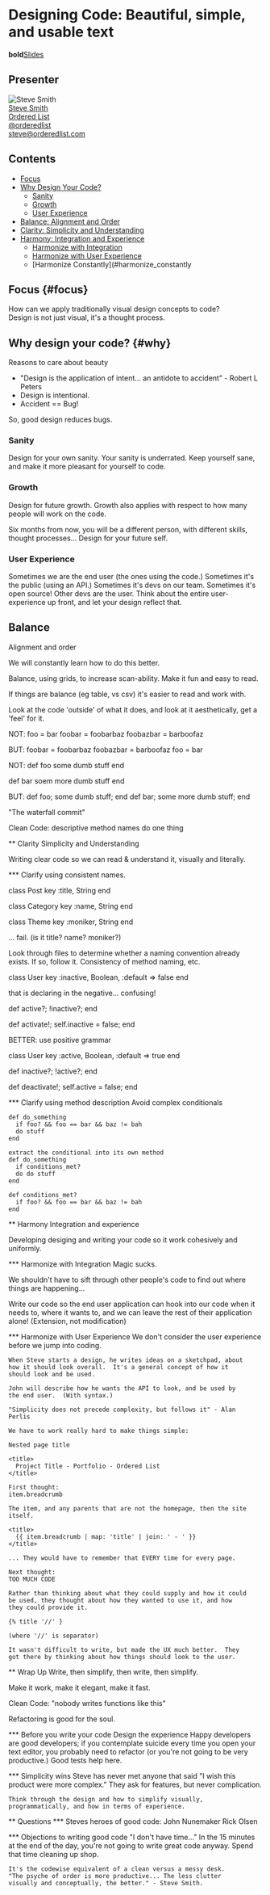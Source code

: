 # Designing Code: Beautiful, simple, and usable text
  **bold**[Slides](http://www.slideshare.net/orderedlist/designing-code)

## Presenter 
   ![Steve Smith](http://farm5.static.flickr.com/4030/4533226349_99338ee20a.jpg "Steve Smith")   
   [Steve Smith](http://orderedlist.com/who-we-are/)  
   [Ordered List](http://orderedlist.com/)   
   [@orderedlist](http://twitter.com/orderedlist)   
   [steve@orderedlist.com](mailto:steve@orderedlist.com)   

## Contents
   * [Focus](#focus)
   * [Why Design Your Code?](#why)
     * [Sanity](#design_for_sanity)
     * [Growth](#design_for_growth)
     * [User Experience](#design_for_ux)
   * [Balance: Alignment and Order](#balance)
   * [Clarity: Simplicity and Understanding](#clarity)
   * [Harmony: Integration and Experience](#harmony)
      * [Harmonize with Integration](#harmonize_with_integration)
      * [Harmonize with User Experience](#harmonize_with_ux)
      * [Harmonize Constantly](#harmonize_constantly

## Focus {#focus}
   How can we apply traditionally visual design concepts to code?   
   Design is not just visual, it's a thought process.   

## Why design your code? {#why}
   Reasons to care about beauty   

   * "Design is the application of intent... an antidote to accident" - Robert L Peters
   * Design is intentional.
   * Accident == Bug!

   So, good design reduces bugs.  

### Sanity   
   Design for your own sanity.  Your sanity is underrated.  Keep
   yourself sane, and make it more pleasant for yourself to code. 

### Growth
   Design for future growth.  Growth also applies with respect to how
   many people will work on the code. 

   Six months from now, you will be a different person, with different skills, thought
   processes...  Design for your future self. 

### User Experience
   Sometimes we are the end user (the ones using the code.)  Sometimes
   it's the public (using an API.)  Sometimes it's devs on our team.
   Sometimes it's open source!  Other devs are the user.  Think about
   the entire user-experience up front, and let your design reflect
   that.  

## Balance
   Alignment and order

   We will constantly learn how to do this better.

   Balance, using grids, to increase scan-ability.  Make it fun and
   easy to read.  

   If things are balance (eg table, vs csv) it's easier to read and
   work with.

   Look at the code 'outside' of what it does, and look at it
   aesthetically, get a 'feel' for it.

   NOT:
   foo = bar
   foobar = foobarbaz
   foobazbar = barboofaz

   BUT:
   foobar    = foobarbaz
   foobazbar = barboofaz
   foo       = bar

   NOT:
   def foo
     some dumb stuff
   end

   def bar
     soem more dumb stuff
   end

   BUT:
   def foo; some dumb stuff;      end
   def bar; some more dumb stuff; end

   "The waterfall commit"

   Clean Code:
   descriptive method names
   do one thing

** Clarity
   Simplicity and Understanding

   Writing clear code so we can read & understand it, visually and
   literally.

*** Clarify using consistent names.

   class Post
     key :title, String
   end

   class Category
     key :name, String
   end

   class Theme
     key :moniker, String
   end

   ... fail. (is it title? name? moniker?)

   Look through files to determine whether a naming convention already
   exists.  If so, follow it.  Consistency of method naming, etc.

   class User
     key :inactive, Boolean, :default => false
   end

   that is declaring in the negative... confusing!

   def active?; !inactive?; end

   def activate!; self.inactive = false; end

   BETTER:
   use positive grammar

   class User
     key :active, Boolean, :default => true
   end

   def inactive?; !active?; end

   def deactivate!; self.active = false; end

*** Clarify using method description
    Avoid complex conditionals

    def do_something
      if foo? && foo == bar && baz != bah
      do stuff
    end

    extract the conditional into its own method
    def do_something
      if conditions_met?
      do do stuff
    end
      
    def conditions_met?
      if foo? && foo == bar && baz != bah
    end
   
** Harmony
   Integration and experience

   Developing desiging and writing your code so it work cohesively and uniformly.

*** Harmonize with Integration
Magic sucks.  

We shouldn't have to sift through other people's code to find out
where things are happening...

Write our code so the end user application can hook into our code when
it needs to, where it wants to, and we can leave the rest of their
application alone!  (Extension, not modification) 

*** Harmonize with User Experience
    We don't consider the user experience before we jump into coding. 

    When Steve starts a design, he writes ideas on a sketchpad, about
    how it should look overall.  It's a general concept of how it
    should look and be used. 

    John will describe how he wants the API to look, and be used by
    the end user.  (With syntax.)

    "Simplicity does not precede complexity, but follows it" - Alan
    Perlis

    We have to work really hard to make things simple:

    Nested page title

    <title>
      Project Title - Portfolio - Ordered List
    </title>

    First thought:
    item.breadcrumb

    The item, and any parents that are not the homepage, then the site
    itself. 

    <title>
      {{ item.breadcrumb | map: 'title' | join: ' - ' }}
    </title>

    ... They would have to remember that EVERY time for every page.

    Next thought:
    TOO MUCH CODE

    Rather than thinking about what they could supply and how it could
    be used, they thought about how they wanted to use it, and how
    they could provide it.

    {% title '//' }

    (where '//' is separator)

    It wasn't difficult to write, but made the UX much better.  They
    got there by thinking about how things should look to the user.
    
** Wrap Up
   Write, then simplify, then write, then simplify.

   Make it work, make it elegant, make it fast.

   Clean Code: "nobody writes functions like this"

   Refactoring is good for the soul.

*** Before you write your code
    Design the experience
    Happy developers are good developers; if you contemplate suicide
    every time you open your text editor, you probably need to
    refactor (or you're not going to be very productive.)
    Good tests help here.

*** Simplicity wins
    Steve has never met anyone that said "I wish this product were
    more complex."  They ask for features, but never complication.

    Think through the design and how to simplify visually,
    programmatically, and how in terms of experience.
    
** Questions
*** Steves heroes of good code:
   John Nunemaker
   Rick Olsen

   
*** Objections to writing good code
    "I don't have time..."
    In the 15 minutes at the end of the day, you're not going to write
    great code anyway.  Spend that time cleaning up shop.

    It's the codewise equivalent of a clean versus a messy desk. 
    "The psyche of order is more productive... The less clutter
    visually and conceptually, the better." - Steve Smith.

